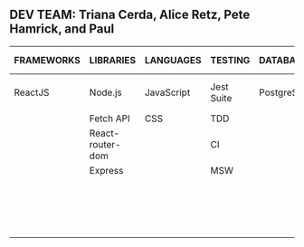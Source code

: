 ## DEV TEAM: Triana Cerda, Alice Retz, Pete Hamrick, and Paul


| FRAMEWORKS | LIBRARIES             | LANGUAGES  | TESTING    | DATABASES  | AUTH/ OAUTH    |TOOLS              |
|------------|-----------------------|------------|------------|------------|----------------|-------------------
| ReactJS    | Node.js               | JavaScript | Jest Suite | PostgreSQL | JWT            |Visual Studios Code
|            | Fetch API             | CSS        | TDD        |            |                |Heroku
|            | React-router-dom      |            | CI         |            |                |Netlify
|            | Express               |            | MSW        |            |                |Miro
|            |                       |            |            |            |                |BeeKeeper
|            |                       |            |            |            |                |PG Admin
|            |                       |            |            |            |                |Git
|            |                       |            |            |            |                |GitHub
